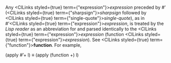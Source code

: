  



Any <ClLinks styled={true} term={"expression"}><i>expression</i></ClLinks> preceded by #’ (<ClLinks styled={true} term={"sharpsign"}><i>sharpsign</i></ClLinks> followed by <ClLinks styled={true} term={"single-quote"}><i>single-quote</i></ClLinks>), as in #’<ClLinks styled={true} term={"expression"}><i>expression</i></ClLinks>, is treated by the *Lisp reader* as an abbreviation for and parsed identically to the <ClLinks styled={true} term={"expression"}><i>expression</i></ClLinks> (function <ClLinks styled={true} term={"expression"}><i>expression</i></ClLinks>). See <ClLinks styled={true} term={"function"}><b>function</b></ClLinks>. For example, 



(apply #’+ l) *≡* (apply (function +) l) 



